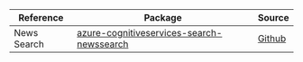 | Reference | Package | Source |
|---|---|---|
|News Search|[azure-cognitiveservices-search-newssearch](https://pypi.org/project/azure-cognitiveservices-search-newssearch)|[Github](https://github.com/Azure/azure-sdk-for-python)|
